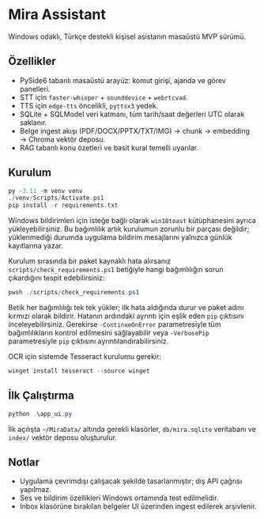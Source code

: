 # Mira Assistant

Windows odaklı, Türkçe destekli kişisel asistanın masaüstü MVP sürümü.

## Özellikler

- PySide6 tabanlı masaüstü arayüz: komut girişi, ajanda ve görev panelleri.
- STT için `faster-whisper` + `sounddevice` + `webrtcvad`.
- TTS için `edge-tts` öncelikli, `pyttsx3` yedek.
- SQLite + SQLModel veri katmanı, tüm tarih/saat değerleri UTC olarak saklanır.
- Belge ingest akışı (PDF/DOCX/PPTX/TXT/IMG) → chunk → embedding → Chroma vektör deposu.
- RAG tabanlı konu özetleri ve basit kural temelli uyarılar.

## Kurulum

```powershell
py -3.11 -m venv venv
./venv/Scripts/Activate.ps1
pip install -r requirements.txt
```

Windows bildirimleri için isteğe bağlı olarak `win10toast` kütüphanesini ayrıca yükleyebilirsiniz. Bu bağımlılık artık kurulumun
zorunlu bir parçası değildir; yüklenmediği durumda uygulama bildirim mesajlarını yalnızca günlük kayıtlarına yazar.

Kurulum sırasında bir paket kaynaklı hata alırsanız `scripts/check_requirements.ps1` betiğiyle hangi bağımlılığın sorun çıkardığını
tespit edebilirsiniz:

```powershell
pwsh ./scripts/check_requirements.ps1
```

Betik her bağımlılığı tek tek yükler; ilk hata aldığında durur ve paket adını kırmızı olarak bildirir. Hatanın ardındaki ayrıntı için
eşlik eden `pip` çıktısını inceleyebilirsiniz. Gerekirse `-ContinueOnError` parametresiyle tüm bağımlılıkların kontrol edilmesini
sağlayabilir veya `-VerbosePip` parametresiyle `pip` çıktısını ayrıntılandırabilirsiniz.

OCR için sistemde Tesseract kurulumu gerekir:

```powershell
winget install tesseract --source winget
```

## İlk Çalıştırma

```powershell
python .\app_ui.py
```

İlk açılışta `~/MiraData/` altında gerekli klasörler, `db/mira.sqlite` veritabanı ve `index/` vektör deposu oluşturulur.

## Notlar

- Uygulama çevrimdışı çalışacak şekilde tasarlanmıştır; dış API çağrısı yapılmaz.
- Ses ve bildirim özellikleri Windows ortamında test edilmelidir.
- Inbox klasörüne bırakılan belgeler UI üzerinden ingest edilerek arşivlenir.
